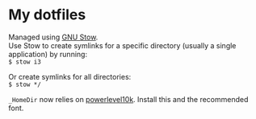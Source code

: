 # My dotfiles

Managed using [GNU Stow](https://www.gnu.org/software/stow/).  
Use Stow to create symlinks for a specific directory (usually a single application) by running:  
`$ stow i3`

Or create symlinks for all directories:  
`$ stow */`

`_HomeDir` now relies on [powerlevel10k](https://github.com/romkatv/powerlevel10k). Install this and the recommended font.

